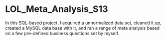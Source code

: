 # LOL_Meta_Analysis_S13
In this SQL-based project, I acquired a unnormalized data set, cleaned it up, created a MySQL data base with it, and ran a range of meta analysis based on a few pre-defined business questions set by myself. 
